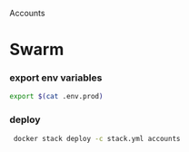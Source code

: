 Accounts

# Swarm

### export env variables
```bash
export $(cat .env.prod)
```
### deploy
```bash
 docker stack deploy -c stack.yml accounts
```
